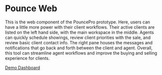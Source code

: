 # Pounce Web
This is the web component of the PouncePro prototype. Here, users can have a little more power with their client workflows.
Their active clients are listed on the left hand side, with the main workspace in the middle. Agents can quickly schedule showings, review client priorities with the sale, and review basic client contact info. The right pane houses the messages and notifications that go back and forth between the client and agent. 
Overall, this tool can streamline agent workflows and improve the buying and selling experience for clients. 

[Demo Dashboard](web/app/assets/images/demo_dashboard.png)